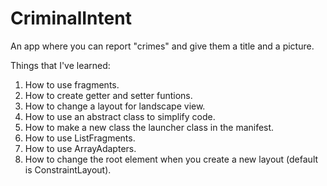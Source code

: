 # CriminalIntent
An app where you can report "crimes" and give them a title and a picture.

Things that I've learned:  
1. How to use fragments.  
2. How to create getter and setter funtions.  
3. How to change a layout for landscape view.  
4. How to use an abstract class to simplify code.  
5. How to make a new class the launcher class in the manifest.  
6. How to use ListFragments.  
7. How to use ArrayAdapters.  
8. How to change the root element when you create a new layout (default is ConstraintLayout).  
